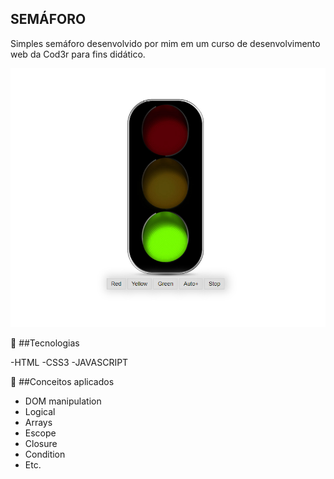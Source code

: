 ## SEMÁFORO 
<p> Simples semáforo desenvolvido por mim em um curso de desenvolvimento web da Cod3r para fins didático. </p>


<img src="./assets/semafaro.png" alt="">


🚀 ##Tecnologias

-HTML
-CSS3
-JAVASCRIPT 

🚀 ##Conceitos aplicados 
- DOM manipulation
- Logical
- Arrays
- Escope
- Closure
- Condition
- Etc.

